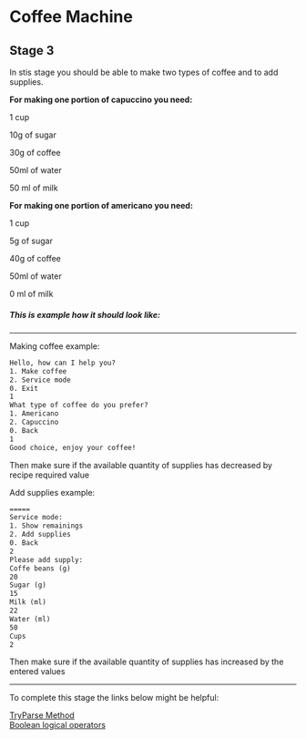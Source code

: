 # Coffee Machine

## Stage 3

In stis stage you should be able to make two types of coffee and to add supplies.

**For making one portion of capuccino you need:**

1 cup

10g of sugar

30g of coffee

50ml of water

50 ml of milk

**For making one portion of americano you need:**

1 cup

5g of sugar

40g of coffee

50ml of water

0 ml of milk

##### This is example how it should look like:

****
Making coffee example:

```html
Hello, how can I help you?
1. Make coffee
2. Service mode
0. Exit
1
What type of coffee do you prefer?
1. Americano
2. Capuccino
0. Back
1
Good choice, enjoy your coffee!
```
Then make sure if the available quantity of supplies has decreased by recipe required value

Add supplies example:

```html
=====
Service mode:
1. Show remainings
2. Add supplies
0. Back
2
Please add supply:
Coffe beans (g)
20
Sugar (g)
15
Milk (ml)
22
Water (ml)
50
Cups
2
```
Then make sure if the available quantity of supplies has increased by the entered values

****

To complete this stage the links below might be helpful:

[TryParse Method](https://docs.microsoft.com/en-us/dotnet/api/system.int32.tryparse?view=net-5.0)  
[Boolean logical operators](https://docs.microsoft.com/en-us/dotnet/csharp/language-reference/operators/boolean-logical-operators)
